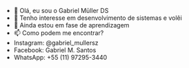 - 👋 Olá, eu sou o Gabriel Müller DS
- 👀 Tenho interesse em desenvolvimento de sistemas e volêi
- 🌱 Ainda estou em fase de aprendizagem
- 📫 Como podem me encontrar?
- Instagram: @gabriel_mullersz
- Facebook: Gabriel M. Santos
- WhatsApp: +55 (11) 97295-3440

<!---
GabrielMullerDS/GabrielMullerDS is a ✨ special ✨ repository because its `README.md` (this file) appears on your GitHub profile.
You can click the Preview link to take a look at your changes.
--->
